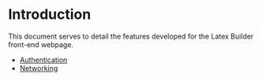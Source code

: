 # Introduction

This document serves to detail the features developed for the Latex Builder front-end webpage.

- [Authentication](/documentation/vue-frontend/Authentication.md)
- [Networking](/documentation/vue-frontend/Networking.md)